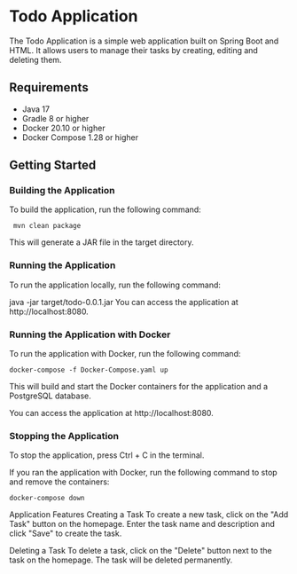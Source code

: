 # Todo Application
The Todo Application is a simple web application built on Spring Boot and HTML. It allows users to manage their tasks by creating, editing and deleting them.

## Requirements
* Java 17
* Gradle 8 or higher
* Docker 20.10 or higher
* Docker Compose 1.28 or higher
## Getting Started
### Building the Application
To build the application, run the following command:

 ```
  mvn clean package 
 
 ```
This will generate a JAR file in the target directory.

### Running the Application
To run the application locally, run the following command:

java -jar target/todo-0.0.1.jar
You can access the application at http://localhost:8080.

### Running the Application with Docker
To run the application with Docker, run the following command:
```
docker-compose -f Docker-Compose.yaml up
```
This will build and start the Docker containers for the application and a PostgreSQL database.

You can access the application at http://localhost:8080.

### Stopping the Application
To stop the application, press Ctrl + C in the terminal.

If you ran the application with Docker, run the following command to stop and remove the containers:
```
docker-compose down
```
Application Features
Creating a Task
To create a new task, click on the "Add Task" button on the homepage. Enter the task name and description and click "Save" to create the task.


Deleting a Task
To delete a task, click on the "Delete" button next to the task on the homepage. The task will be deleted permanently.
